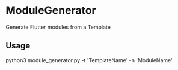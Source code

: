 # ModuleGenerator
Generate Flutter modules from a Template

## Usage
python3 module_generator.py -t 'TemplateName' -n 'ModuleName'
